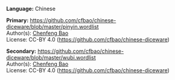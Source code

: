 **Language:** Chinese

**Primary:** https://github.com/cfbao/chinese-diceware/blob/master/pinyin.wordlist  
Author(s): [Chenfeng Bao](https://github.com/cfbao/chinese-diceware)  
License: CC-BY 4.0 (https://github.com/cfbao/chinese-diceware)

**Secondary:** https://github.com/cfbao/chinese-diceware/blob/master/wubi.wordlist  
Author(s): [Chenfeng Bao](https://github.com/cfbao/chinese-diceware)  
License: CC-BY 4.0 (https://github.com/cfbao/chinese-diceware)
